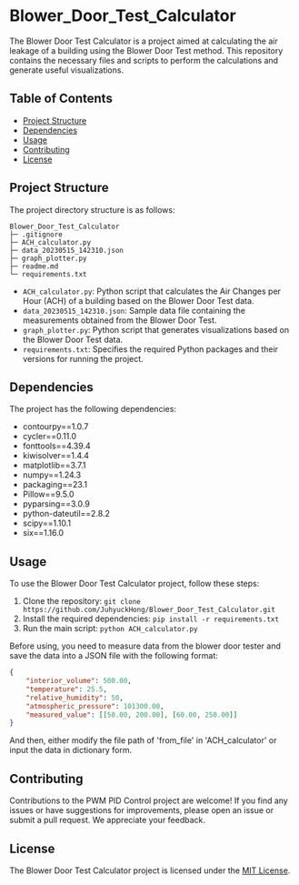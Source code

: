 # Blower_Door_Test_Calculator

The Blower Door Test Calculator is a project aimed at calculating the air leakage of a building using the Blower Door Test method. This repository contains the necessary files and scripts to perform the calculations and generate useful visualizations.

## Table of Contents

-   [Project Structure](#project-structure)
-   [Dependencies](#dependencies)
-   [Usage](#usage)
-   [Contributing](#contributing)
-   [License](#license)

## Project Structure

The project directory structure is as follows:

```
Blower_Door_Test_Calculator
├─ .gitignore
├─ ACH_calculator.py
├─ data_20230515_142310.json
├─ graph_plotter.py
├─ readme.md
└─ requirements.txt

```

-   `ACH_calculator.py`: Python script that calculates the Air Changes per Hour (ACH) of a building based on the Blower Door Test data.
-   `data_20230515_142310.json`: Sample data file containing the measurements obtained from the Blower Door Test.
-   `graph_plotter.py`: Python script that generates visualizations based on the Blower Door Test data.
-   `requirements.txt`: Specifies the required Python packages and their versions for running the project.

## Dependencies

The project has the following dependencies:

-   contourpy==1.0.7
-   cycler==0.11.0
-   fonttools==4.39.4
-   kiwisolver==1.4.4
-   matplotlib==3.7.1
-   numpy==1.24.3
-   packaging==23.1
-   Pillow==9.5.0
-   pyparsing==3.0.9
-   python-dateutil==2.8.2
-   scipy==1.10.1
-   six==1.16.0

## Usage

To use the Blower Door Test Calculator project, follow these steps:

1. Clone the repository: `git clone https://github.com/JuhyuckHong/Blower_Door_Test_Calculator.git`
2. Install the required dependencies: `pip install -r requirements.txt`
3. Run the main script: `python ACH_calculator.py`

Before using, you need to measure data from the blower door tester and save the data into a JSON file with the following format:

```json
{
    "interior_volume": 500.00,
    "temperature": 25.5,
    "relative_humidity": 50,
    "atmospheric_pressure": 101300.00,
    "measured_value": [[50.00, 200.00], [60.00, 250.00]]
}
```

And then, either modify the file path of 'from_file' in 'ACH_calculator' or input the data in dictionary form.

## Contributing

Contributions to the PWM PID Control project are welcome! If you find any issues or have suggestions for improvements, please open an issue or submit a pull request. We appreciate your feedback.

## License

The Blower Door Test Calculator project is licensed under the [MIT License](LICENSE).
